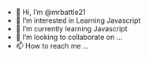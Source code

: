 - 👋 Hi, I’m @mrbattle21
- 👀 I’m interested in Learning Javascript 
- 🌱 I’m currently learning Javascript
- 💞️ I’m looking to collaborate on ...
- 📫 How to reach me ...

<!---
mrbattle21/mrbattle21 is a ✨ special ✨ repository because its `README.md` (this file) appears on your GitHub profile.
You can click the Preview link to take a look at your changes.
--->
